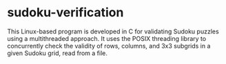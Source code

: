 # sudoku-verification
This Linux-based program is developed in C for validating Sudoku puzzles using a multithreaded approach. It uses the POSIX threading library to concurrently check the validity of rows, columns, and 3x3 subgrids in a given Sudoku grid, read from a file.
